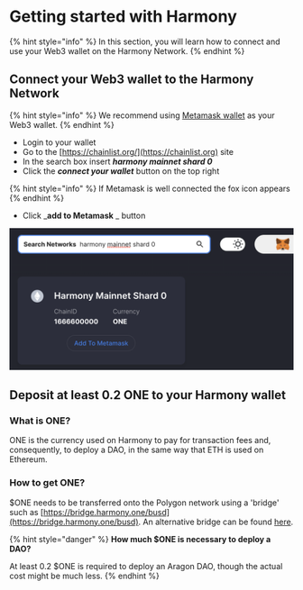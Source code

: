 # Getting started with Harmony

{% hint style="info" %}
In this section, you will learn how to connect and use your Web3 wallet on the Harmony Network.
{% endhint %}

## **Connect your Web3 wallet to the Harmony Network**

{% hint style="info" %}
We recommend using [Metamask wallet](./) as your Web3 wallet.&#x20;
{% endhint %}

* Login to your wallet
* Go to the [https://chainlist.org/](https://chainlist.org) site
* In the search box insert _**harmony mainnet shard 0**_
* Click the _**connect your wallet**_ button on the top right

{% hint style="info" %}
If Metamask is well connected the fox icon appears
{% endhint %}

* Click _**add to Metamask** _ button

![Add the Harmony network to Metamask using chainlist.org](<../../../.gitbook/assets/Schermata 2022-01-26 alle 23.25.48.png>)

## **Deposit at least 0.2 ONE to your Harmony wallet**

### What is ONE?

ONE is the currency used on Harmony to pay for transaction fees and, consequently, to deploy a DAO, in the same way that ETH is used on Ethereum.

### How to get ONE?

$ONE needs to be transferred onto the Polygon network using a 'bridge' such as [https://bridge.harmony.one/busd](https://bridge.harmony.one/busd). An alternative bridge can be found [here](https://synapseprotocol.com/?inputCurrency=USDT\&outputCurrency=USDC\&outputChain=1666600000).

{% hint style="danger" %}
**How much $ONE is necessary to deploy a DAO?**&#x20;

At least 0.2 $ONE is required to deploy an Aragon DAO, though the actual cost might be much less.
{% endhint %}
